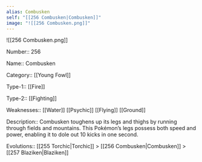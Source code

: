 ```yaml
---
alias: Combusken
self: "[[256 Combusken|Combusken]]"
image: "![[256 Combusken.png]]"
---
```


![[256 Combusken.png]]


Number:: 256

Name:: Combusken

Category:: [[Young Fowl]]

Type-1:: [[Fire]]

Type-2:: [[Fighting]]

Weaknesses:: [[Water]] [[Psychic]] [[Flying]] [[Ground]]

Description:: Combusken toughens up its legs and thighs by running through fields and mountains. This Pokémon’s legs possess both speed and power, enabling it to dole out 10 kicks in one second.

Evolutions:: [[255 Torchic|Torchic]] > [[256 Combusken|Combusken]] > [[257 Blaziken|Blaziken]]